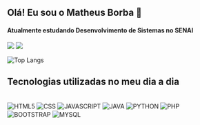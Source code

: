 ## Olá! Eu sou o Matheus Borba 🤙

#### Atualmente estudando Desenvolvimento de Sistemas no SENAI
[![](https://img.shields.io/badge/LinkedIn-0077B5?style=for-the-badge&logo=linkedin&logoColor=white)](https://www.linkedin.com/in/matheus-leandro-de-borba-8152a7279/)
[![](https://img.shields.io/badge/Instagram-E4405F?style=for-the-badge&logo=instagram&logoColor=white)](https://www.instagram.com/_mborba/)


![Top Langs](https://github-readme-stats.vercel.app/api/top-langs/?username=mtsborba&hide=javascript,html)

## Tecnologias utilizadas no meu dia a dia

<div style="display: inline_block"><br/>
    <img align="center" alt="HTML5"src="https://img.shields.io/badge/HTML5-E34F26?style=for-the-badge&logo=html5&logoColor=white"/>
    <img align="center" alt="CSS"src="https://img.shields.io/badge/CSS3-1572B6?style=for-the-badge&logo=css3&logoColor=white"/>
    <img align="center" alt="JAVASCRIPT"src="https://img.shields.io/badge/JavaScript-323330?style=for-the-badge&logo=javascript&logoColor=F7DF1E"/>
    <img align="center" alt="JAVA"src="https://img.shields.io/badge/Java-ED8B00?style=for-the-badge&logo=openjdk&logoColor=white"/>
    <img align="center" alt="PYTHON"src="https://img.shields.io/badge/Python-14354C?style=for-the-badge&logo=python&logoColor=white"/>
    <img align="center" alt="PHP"src="https://img.shields.io/badge/PHP-777BB4?style=for-the-badge&logo=php&logoColor=white"/>
    <img align="center" alt="BOOTSTRAP"src="https://img.shields.io/badge/Bootstrap-563D7C?style=for-the-badge&logo=bootstrap&logoColor=white"/>
    <img align="center" alt="MYSQL"src="https://img.shields.io/badge/MySQL-00000F?style=for-the-badge&logo=mysql&logoColor=white"/>
</div>

